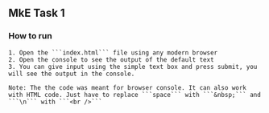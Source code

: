 ##  MkE Task 1

### How to run
    
    1. Open the ```index.html``` file using any modern browser
    2. Open the console to see the output of the default text
    3. You can give input using the simple text box and press submit, you will see the output in the console. 
    
    Note: The the code was meant for browser console. It can also work with HTML code. Just have to replace ```space``` with ```&nbsp;``` and ```\n``` with ```<br />```
